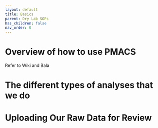 ```yaml
---
layout: default
title: Basics
parent: Dry Lab SOPs
has_children: false
nav_order: 0
---
```


# Overview of how to use PMACS

Refer to Wiki and Bala

# The different types of analyses that we do

# Uploading Our Raw Data for Review